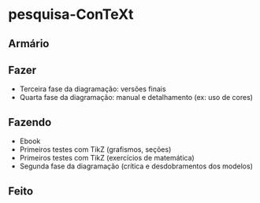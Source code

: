 # pesquisa-ConTeXt


## Armário

## Fazer
* Terceira fase da diagramação: versões finais
* Quarta fase da diagramação: manual e detalhamento (ex: uso de cores)


## Fazendo 
* Ebook
* Primeiros testes com TikZ (grafismos, seções)
* Primeiros testes com TikZ (exercícios de matemática)
* Segunda fase da diagramação (crítica e desdobramentos dos modelos)


## Feito

